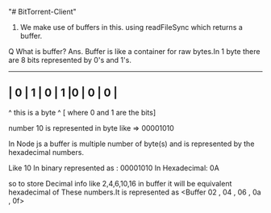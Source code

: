 "# BitTorrent-Client" 
1. We make use of buffers in this. using
readFileSync which returns a buffer.
<!-- More information about buffer -->

Q What is buffer?
Ans. Buffer is like a container for raw bytes.In 1 byte there are 8 bits represented by 0's and 1's.

-------------------------------
| 0 | 1 | 0 | 1 |0  | 0  | 0  |
-------------------------------
^ this is a  byte ^ [ where 0 and 1 are the bits]

number 10 is represented in byte like => 00001010

In Node js a buffer is multiple number of byte(s) and  is represented by the hexadecimal numbers. 

Like 10 
In binary represented as : 00001010
In Hexadecimal: 0A

so to store  Decimal info like 2,4,6,10,16 in buffer it will be equivalent hexadecimal of These numbers.It is represented as
<Buffer 02 , 04 , 06 , 0a , 0f>






